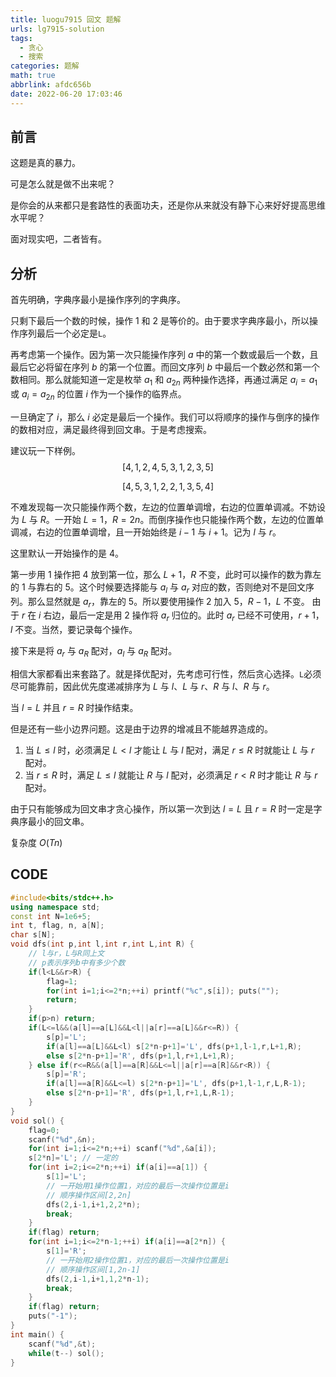 ```yaml
---
title: luogu7915 回文 题解
urls: lg7915-solution
tags:
  - 贪心
  - 搜索
categories: 题解
math: true
abbrlink: afdc656b
date: 2022-06-20 17:03:46
---
```


## 前言

这题是真的暴力。

可是怎么就是做不出来呢？

是你会的从来都只是套路性的表面功夫，还是你从来就没有静下心来好好提高思维水平呢？

面对现实吧，二者皆有。

<!--more-->

## 分析

首先明确，字典序最小是操作序列的字典序。

只剩下最后一个数的时候，操作 1 和 2 是等价的。由于要求字典序最小，所以操作序列最后一个必定是`L`。

再考虑第一个操作。因为第一次只能操作序列 $a$ 中的第一个数或最后一个数，且最后它必将留在序列 $b$ 的第一个位置。而回文序列 $b$ 中最后一个数必然和第一个数相同。那么就能知道一定是枚举 $a_1$ 和 $a_{2n}$ 两种操作选择，再通过满足 $a_i = a_1$ 或 $a_i = a_{2n}$ 的位置 $i$ 作为一个操作的临界点。

一旦确定了 $i$，那么 $i$ 必定是最后一个操作。我们可以将顺序的操作与倒序的操作的数相对应，满足最终得到回文串。于是考虑搜索。

建议玩一下样例。
$$
[4, 1, 2, 4, 5, 3, 1 ,2, 3, 5 ]
$$

$$
[ 4, 5, 3, 1, 2, 2, 1, 3, 5, 4 ]
$$

不难发现每一次只能操作两个数，左边的位置单调增，右边的位置单调减。不妨设为 $L$ 与 $R$。一开始 $L=1$，$R=2n$。而倒序操作也只能操作两个数，左边的位置单调减，右边的位置单调增，且一开始始终是 $i-1$ 与 $i+1$。记为 $l$ 与 $r$。

这里默认一开始操作的是 4。

第一步用 1 操作把 4 放到第一位，那么 $L+1$，$R$ 不变，此时可以操作的数为靠左的 1 与靠右的 5。这个时候要选择能与 $a_l$ 与 $a_r$ 对应的数，否则绝对不是回文序列。那么显然就是 $a_r$，靠左的 5。所以要使用操作 2 加入 5，$R-1$，$L$ 不变。 由于 $r$ 在 $i$ 右边，最后一定是用 2 操作将 $a_r$ 归位的。此时 $a_r$ 已经不可使用，$r+1$，$l$ 不变。当然，要记录每个操作。

接下来是将 $a_r$ 与 $a_R$ 配对，$a_l$ 与 $a_R$ 配对。

相信大家都看出来套路了。就是择优配对，先考虑可行性，然后贪心选择。`L`必须尽可能靠前，因此优先度递减排序为 $L$ 与 $l$、$L$ 与 $r$、$R$ 与 $l$、$R$ 与 $r$。

当 $l=L$ 并且 $r=R$ 时操作结束。

但是还有一些小边界问题。这是由于边界的增减且不能越界造成的。

1. 当 $L \le l$ 时，必须满足 $L < l$ 才能让 $L$ 与 $l$ 配对，满足 $r \le R$ 时就能让 $L$ 与 $r$ 配对。
2. 当 $r \le R$ 时，满足 $L \le l$ 就能让 $R$ 与 $l$ 配对，必须满足 $r < R$ 时才能让 $R$ 与 $r$ 配对。

由于只有能够成为回文串才贪心操作，所以第一次到达 $l = L$ 且 $r = R$ 时一定是字典序最小的回文串。

复杂度 $O(Tn)$

## CODE

```cpp
#include<bits/stdc++.h>
using namespace std;
const int N=1e6+5;
int t, flag, n, a[N];
char s[N];
void dfs(int p,int l,int r,int L,int R) {
    // l与r，L与R同上文
    // p表示序列b中有多少个数
	if(l<L&&r>R) {
		flag=1;
		for(int i=1;i<=2*n;++i) printf("%c",s[i]); puts("");
		return;
	}
	if(p>n) return;
	if(L<=l&&(a[l]==a[L]&&L<l||a[r]==a[L]&&r<=R)) {
		s[p]='L';
		if(a[l]==a[L]&&L<l) s[2*n-p+1]='L', dfs(p+1,l-1,r,L+1,R);
		else s[2*n-p+1]='R', dfs(p+1,l,r+1,L+1,R);
	} else if(r<=R&&(a[l]==a[R]&&L<=l||a[r]==a[R]&&r<R)) {
		s[p]='R';
		if(a[l]==a[R]&&L<=l) s[2*n-p+1]='L', dfs(p+1,l-1,r,L,R-1);
		else s[2*n-p+1]='R', dfs(p+1,l,r+1,L,R-1);
	}
}
void sol() {
	flag=0;
	scanf("%d",&n);
	for(int i=1;i<=2*n;++i) scanf("%d",&a[i]);
	s[2*n]='L'; // 一定的
	for(int i=2;i<=2*n;++i) if(a[i]==a[1]) {
		s[1]='L';
        // 一开始用1操作位置1，对应的最后一次操作位置是i
        // 顺序操作区间[2,2n]
		dfs(2,i-1,i+1,2,2*n);
		break;
	}
	if(flag) return;
	for(int i=1;i<=2*n-1;++i) if(a[i]==a[2*n]) {
		s[1]='R';
        // 一开始用2操作位置1，对应的最后一次操作位置是i
        // 顺序操作区间[1,2n-1]
		dfs(2,i-1,i+1,1,2*n-1);
		break;
	}
	if(flag) return;
	puts("-1");
}
int main() {
	scanf("%d",&t);
	while(t--) sol();
}
```

